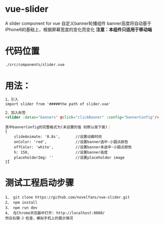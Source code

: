 # vue-slider
A slider component for vue
自定义banner轮播组件
banner高度将自动基于iPhone6的基础上，根据屏幕宽度的变化而变化
**注意：本组件只适用于移动端**

# 代码位置
```bash
./src/components/slider.vue
```

# 用法：
```html
1、引入
import slider from '#####the path of slider.vue'

2、加入标签
<slider :datas="banners" @click="clickBanner" :config="bannerConfig"/>
```
```
其中bannerConfig的完整格式为(未设置的值 则默认按下面)：
{
    slideAnimate: '0.8s',       //设置动画时间
    onColor: 'red',             //设置banner选中-小圆点颜色
    offColor: 'white',          //设置banner未选中-小圆点颜色
    h: 150,                     //设置banner高度
    placeholderImg: ''          //设置placeholder image
}Ï
```
# 测试工程启动步骤
```
1、 git clone https://github.com/novelfans/vue-slider.git
2、 npm install
3、 npm run dev
4、 在Chrome浏览器中打开: http://localhost:8080/
然后右键-》检查，模拟手机上的展示情况
```



